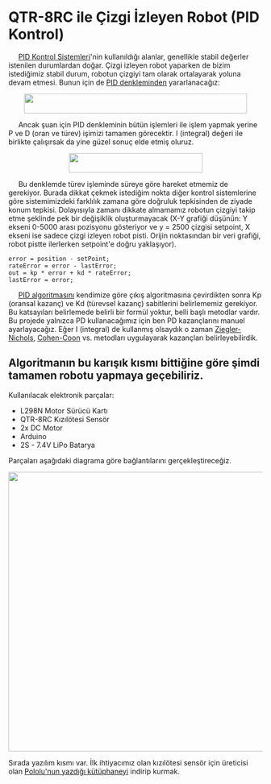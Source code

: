 # QTR-8RC ile Çizgi İzleyen Robot (PID Kontrol)

&nbsp;&nbsp;&nbsp;&nbsp; [PID Kontrol Sistemleri](https://en.wikipedia.org/wiki/PID_controller)'nin kullanıldığı alanlar, genellikle stabil değerler istenilen durumlardan doğar. Çizgi izleyen robot yaparken de bizim istediğimiz stabil durum, robotun çizgiyi tam olarak ortalayarak yoluna devam etmesi. Bunun için de [PID denkleminden](https://en.wikipedia.org/wiki/PID_controller#Mathematical_form) yararlanacağız:

<p align="center"><img src="https://raw.githubusercontent.com/MuhammedSGonul/Arduino-Projects/main/QTRSensor/PIDEquation.png" height="39" width="442"></p>

&nbsp;&nbsp;&nbsp;&nbsp; Ancak şuan için PID denkleminin bütün işlemleri ile işlem yapmak yerine P ve D (oran ve türev) işimizi tamamen görecektir. I (integral) değeri ile birlikte çalışırsak da yine güzel sonuç elde etmiş oluruz. 

<p align="center"><img src="https://raw.githubusercontent.com/MuhammedSGonul/Arduino-Projects/main/QTRSensor/PDEquation.png" height="39" width="265"></p>

&nbsp;&nbsp;&nbsp;&nbsp; Bu denklemde türev işleminde süreye göre hareket etmemiz de gerekiyor. Burada dikkat çekmek istediğim nokta diğer kontrol sistemlerine göre sistemimizdeki farklılık zamana göre doğruluk tepkisinden de ziyade konum tepkisi. Dolayısıyla zamanı dikkate almamamız robotun çizgiyi takip etme şeklinde pek bir değişiklik oluşturmayacak (X-Y grafiği düşünün: Y ekseni 0-5000 arası pozisyonu gösteriyor ve y = 2500 çizgisi setpoint, X ekseni ise sadece çizgi izleyen robot pisti. Orijin noktasından bir veri grafiği, robot pistte ilerlerken setpoint'e doğru yaklaşıyor).


    error = position - setPoint;  
    rateError = error - lastError;
    out = kp * error + kd * rateError;
    lastError = error;


&nbsp;&nbsp;&nbsp;&nbsp; [PID algoritmasını](https://en.wikipedia.org/wiki/PID_controller#Pseudocode) kendimize göre çıkış algoritmasına çevirdikten sonra Kp (oransal kazanç) ve Kd (türevsel kazanç) sabitlerini belirlememiz gerekiyor. Bu katsayıları belirlemede belirli bir formül yoktur, belli başlı metodlar vardır. Bu projede yalnızca PD kullanacağımız için ben PD kazançlarını manuel ayarlayacağız. Eğer I (integral) de kullanmış olsaydık o zaman [Ziegler-Nichols](https://en.wikipedia.org/wiki/Ziegler–Nichols_method), [Cohen-Coon](https://en.wikipedia.org/wiki/PID_controller#Cohen–Coon_parameters) vs. metodları uygulayarak kazançları belirleyebilirdik.


## Algoritmanın bu karışık kısmı bittiğine göre şimdi tamamen robotu yapmaya geçebiliriz.


Kullanılacak elektronik parçalar: 
* L298N Motor Sürücü Kartı
* QTR-8RC Kızılötesi Sensör
* 2x DC Motor
* Arduino
* 2S - 7.4V LiPo Batarya

Parçaları aşağıdaki diagrama göre bağlantılarını gerçekleştireceğiz.
<p align="center"><img src="https://raw.githubusercontent.com/MuhammedSGonul/Arduino-Projects/main/QTRSensor/Diagram.png" height= "555" width= "768"></p>


Sırada yazılım kısmı var. İlk ihtiyacımız olan kızılötesi sensör için üreticisi olan [Pololu'nun yazdığı kütüphaneyi](https://github.com/pololu/qtr-sensors-arduino) indirip kurmak. 
